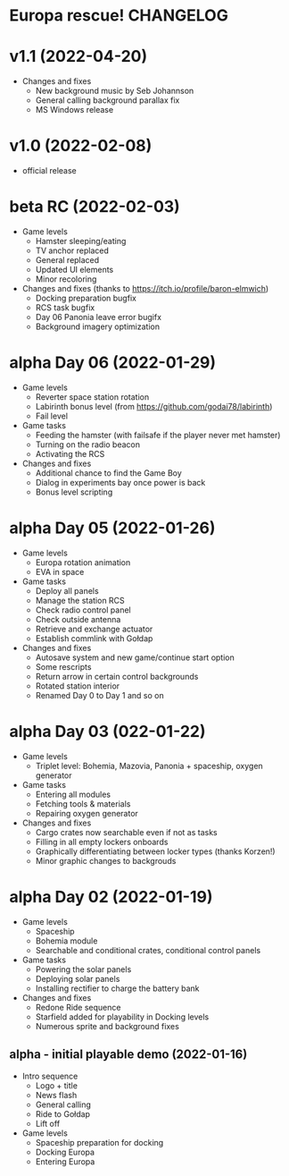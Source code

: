 # Europa rescue! CHANGELOG

# v1.1 (2022-04-20)

*   Changes and fixes
    *   New background music by Seb Johannson
    *   General calling background parallax fix
    *   MS Windows release

# v1.0 (2022-02-08)

*   official release

# beta RC (2022-02-03)

*   Game levels
    *   Hamster sleeping/eating
    *   TV anchor replaced
    *   General replaced
    *   Updated UI elements
    *   Minor recoloring
*   Changes and fixes (thanks to https://itch.io/profile/baron-elmwich)
    *   Docking preparation bugfix
    *   RCS task bugfix
    *   Day 06 Panonia leave error bugifx
    *   Background imagery optimization

# alpha Day 06 (2022-01-29)

*   Game levels
    *   Reverter space station rotation
    *   Labirinth bonus level (from https://github.com/godai78/labirinth)
    *   Fail level
*   Game tasks
    *   Feeding the hamster (with failsafe if the player never met hamster)
    *   Turning on the radio beacon
    *   Activating the RCS
*   Changes and fixes
    *   Additional chance to find the Game Boy
    *   Dialog in experiments bay once power is back
    *   Bonus level scripting

# alpha Day 05 (2022-01-26)

*   Game levels
    *   Europa rotation animation
    *   EVA in space
*   Game tasks
    *   Deploy all panels
    *   Manage the station RCS
    *   Check radio control panel
    *   Check outside antenna
    *   Retrieve and exchange actuator
    *   Establish commlink with Gołdap
*   Changes and fixes
    *   Autosave system and new game/continue start option
    *   Some rescripts
    *   Return arrow in certain control backgrounds
    *   Rotated station interior
    *   Renamed Day 0 to Day 1 and so on

# alpha Day 03 (022-01-22)

*   Game levels
    *   Triplet level: Bohemia, Mazovia, Panonia + spaceship, oxygen generator
*   Game tasks
    *   Entering all modules
    *   Fetching tools & materials
    *   Repairing oxygen generator
*   Changes and fixes
    *   Cargo crates now searchable even if not as tasks
    *   Filling in all empty lockers onboards
    *   Graphically differentiating between locker types (thanks Korzen!)
    *   Minor graphic changes to backgrouds

# alpha Day 02 (2022-01-19)

*   Game levels
    *   Spaceship
    *   Bohemia module
    *   Searchable and conditional crates, conditional control panels
*   Game tasks
    *   Powering the solar panels
    *   Deploying solar panels
    *   Installing rectifier to charge the battery bank
*   Changes and fixes
    *   Redone Ride sequence
    *   Starfield added for playability in Docking levels
    *   Numerous sprite and background fixes

## alpha - initial playable demo (2022-01-16)

*   Intro sequence
    *   Logo + title
    *   News flash
    *   General calling
    *   Ride to Gołdap
    *   Lift off
*   Game levels
    *   Spaceship preparation for docking
    *   Docking Europa
    *   Entering Europa
